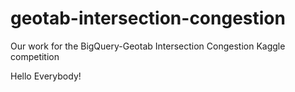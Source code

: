 # geotab-intersection-congestion
Our work for the BigQuery-Geotab Intersection Congestion Kaggle competition

Hello Everybody!
